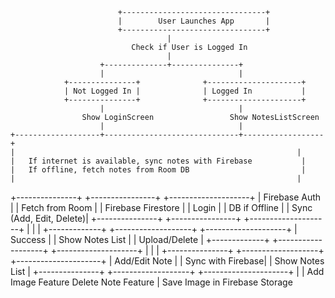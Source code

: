                            +--------------------------------+
                            |        User Launches App       |
                            +--------------------------------+
                                       |
                               Check if User is Logged In
                                       |
                        +--------------+---------------+
                        |                              |
                +---------------+              +---------------------+
                | Not Logged In |              | Logged In           |
                +---------------+              +---------------------+
                        |                              |
                    Show LoginScreen                 Show NotesListScreen
                        |                              |
    +-------------------+------------------------------+------------------+
    |                                                               |
    |   If internet is available, sync notes with Firebase           |
    |   If offline, fetch notes from Room DB                         |
    |                                                               |
+---------------+   +----------------+    +--------------------+
| Firebase Auth |   | Fetch from Room |    | Firebase Firestore  |
|   Login       |   | DB if Offline   |    | Sync (Add, Edit, Delete)|
+---------------+   +----------------+    +--------------------+
|                       |                    |
+-------------+   +-------------------+   +--------------------+
|   Success   |   |  Show Notes List  |   |    Upload/Delete     |
+-------------+   +-------------------+   +--------------------+
|                       |                    |
+---------------+  +-------------------+  +---------------------+
| Add/Edit Note |  |  Sync with Firebase|  |   Show Notes List   |
+---------------+  +-------------------+  +---------------------+
|                     |
Add Image Feature         Delete Note Feature
|
Save Image in Firebase Storage
